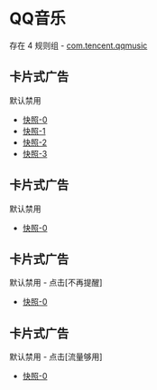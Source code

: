 # QQ音乐

存在 4 规则组 - [com.tencent.qqmusic](/src/apps/com.tencent.qqmusic.ts)

## 卡片式广告

默认禁用

- [快照-0](https://i.gkd.li/import/13206534)
- [快照-1](https://i.gkd.li/import/13797001)
- [快照-2](https://i.gkd.li/import/13206982)
- [快照-3](https://i.gkd.li/import/13218134)

## 卡片式广告

默认禁用

- [快照-0](https://i.gkd.li/import/13115121)

## 卡片式广告

默认禁用 - 点击[不再提醒]

- [快照-0](https://i.gkd.li/import/13178485)

## 卡片式广告

默认禁用 - 点击[流量够用]

- [快照-0](https://i.gkd.li/import/13197868)
